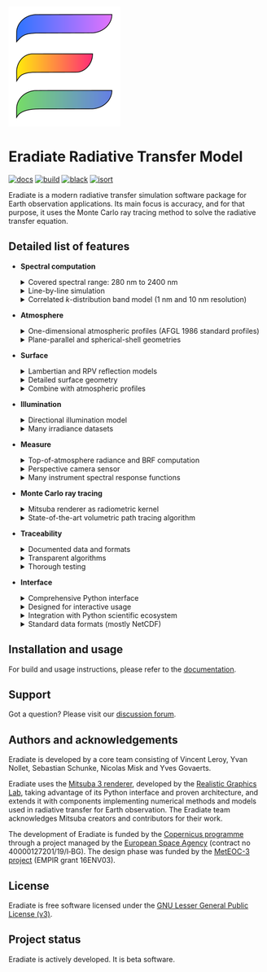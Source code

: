 ![Eradiate logo](docs/fig/eradiate-logo.svg "Eradiate — A new-generation radiative transfer simulation package")

# Eradiate Radiative Transfer Model

[![docs][rtd-badge]][rtd-url]
[![build][docker-badge]][docker-url]
[![black][black-badge]][black-url]
[![isort][isort-badge]][isort-url]

[rtd-badge]: https://img.shields.io/readthedocs/eradiate?logo=readthedocs&logoColor=white&style=flat-square
[rtd-url]: https://eradiate.readthedocs.io/en/latest/
[docker-badge]: https://img.shields.io/github/workflow/status/eradiate/eradiate/Docker%20build?label=docker&logo=docker&logoColor=white&style=flat-square
[docker-url]: https://github.com/eradiate/eradiate/actions/workflows/docker.yml
[black-badge]: https://img.shields.io/badge/code%20style-black-000000.svg?style=flat-square
[black-url]: https://github.com/psf/black/
[isort-badge]: https://img.shields.io/badge/%20imports-isort-%231674b1?style=flat-square&labelColor=ef8336
[isort-url]: https://pycqa.github.io/isort/

Eradiate is a modern radiative transfer simulation software package for Earth
observation applications. Its main focus is accuracy, and for that purpose, it
uses the Monte Carlo ray tracing method to solve the radiative transfer
equation.

## Detailed list of features

* **Spectral computation**

  <details>
  <summary>
  Covered spectral range: 280 nm to 2400 nm
  </summary>
  Eradiate focuses on the visible and near infrared regions and ships spectral
  data within that range.
  </details>

  <details>
  <summary>
  Line-by-line simulation
  </summary>
  These are true monochromatic simulations (as opposed to narrow band
  simulations).
  </details>

  <details>
  <summary>
  Correlated <em>k</em>-distribution band model (1 nm and 10 nm resolution)
  </summary>
  This method achieves compromise between performance and accuracy for the
  simulation of absorption by gases.
  </details>

* **Atmosphere**

  <details>
  <summary>
  One-dimensional atmospheric profiles (AFGL 1986 standard profiles)
  </summary>
  These profiles are available in CKD mode only (the monochromatic mode uses
  the simpler U.S. Standard Atmosphere (1976) model).
  </details>

  <details>
  <summary>
  Plane-parallel and spherical-shell geometries
  </summary>
  This allows for more accurate results at high illumination and viewing
  angles.
  </details>

* **Surface**

  <details>
  <summary>
  Lambertian and RPV reflection models
  </summary>
  Model parameters can be varied against the spectral dimensions.
  </details>

  <details>
  <summary>
  Detailed surface geometry
  </summary>
  Add a discrete canopy model (either disk-based abstract models, or more
  realistic mesh-based models).
  </details>

  <details>
  <summary>
  Combine with atmospheric profiles
  </summary>
  Your discrete canopy can be integrated within a scene featuring a 1D
  atmosphere model in a fully coupled simulation.
  </details>

* **Illumination**

  <details>
  <summary>
  Directional illumination model
  </summary>
  An ideal illumination model with a Delta angular distribution.
  </details>

  <details>
  <summary>
  Many irradiance datasets
  </summary>
  Pick your favourite—or bring your own.
  </details>

* **Measure**

  <details>
  <summary>
  Top-of-atmosphere radiance and BRF computation
  </summary>
  An ideal model suitable for satellite data simulation.
  </details>

  <details>
  <summary>
  Perspective camera sensor
  </summary>
  Greatly facilitates scene setup: inspecting the scene is very easy.
  </details>

  <details>
  <summary>
  Many instrument spectral response functions
  </summary>
  Our SRF data is very close to the original data, and we provide advice to
  further clean up the data, trading off accuracy for performance.
  </details>

* **Monte Carlo ray tracing**

  <details>
  <summary>
  Mitsuba renderer as radiometric kernel
  </summary>
  We leverage the advanced Python API of this cutting-edge C++ rendering
  library.
  </details>

  <details>
  <summary>
  State-of-the-art volumetric path tracing algorithm
  </summary>
  Mitsuba ships a null-collision-based volumetric path tracer which performs
  well in the cases Eradiate is used for.
  </details>

* **Traceability**

  <details>
  <summary>
  Documented data and formats
  </summary>
  We explain where our data comes from and how users can build their own data
  in a format with Eradiate's input.
  </details>

  <details>
  <summary>
  Transparent algorithms
  </summary>
  Our algorithms are researched and documented, and their implementation is
  open-source.
  </details>

  <details>
  <summary>
  Thorough testing
  </summary>
  Eradiate is shipped with a large unit testing suite and benchmarked
  periodically against community-established reference simulation software.
  </details>

* **Interface**

  <details>
  <summary>
  Comprehensive Python interface
  </summary>
  Abstractions are derived from computer graphics and Earth observation and
  are designed to feel natural to EO scientists.
  </details>

  <details>
  <summary>
  Designed for interactive usage
  </summary>
  Jupyter notebooks are now an essential tool in the digital scientific
  workflow.
  </details>

  <details>
  <summary>
  Integration with Python scientific ecosystem
  </summary>
  The implementation is done using the Scientific Python stack.
  </details>

  <details>
  <summary>
  Standard data formats (mostly NetCDF)
  </summary>
  Eradiate uses predominantly xarray data structures for I/O.
  </details>

## Installation and usage

For build and usage instructions, please refer to the
[documentation](https://eradiate.readthedocs.org).

## Support

Got a question? Please visit our
[discussion forum](https://github.com/eradiate/eradiate/discussions).

## Authors and acknowledgements

Eradiate is developed by a core team consisting of Vincent Leroy, Yvan Nollet,
Sebastian Schunke, Nicolas Misk and Yves Govaerts.

Eradiate uses the
[Mitsuba 3 renderer](https://github.com/mitsuba-renderer/mitsuba3), developed by
the [Realistic Graphics Lab](https://rgl.epfl.ch/),
taking advantage of its Python interface and proven architecture, and extends it
with components implementing numerical methods and models used in radiative
transfer for Earth observation. The Eradiate team acknowledges Mitsuba creators
and contributors for their work.

The development of Eradiate is funded by the
[Copernicus programme](https://www.copernicus.eu/) through a project managed by
the [European Space Agency](http://www.esa.int/) (contract no
40000127201/19/I‑BG).
The design phase was funded by the [MetEOC-3 project](http://www.meteoc.org/)
(EMPIR grant 16ENV03).

## License

Eradiate is free software licensed under the
[GNU Lesser General Public License (v3)](./LICENSE).

## Project status

Eradiate is actively developed. It is beta software.
